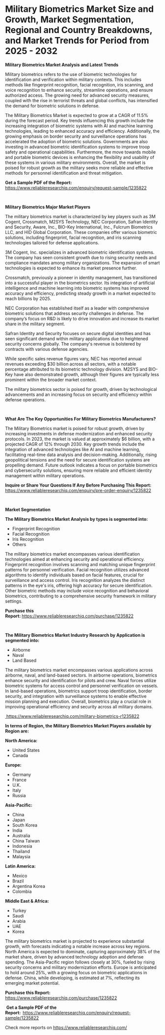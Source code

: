 <p><h1>Military Biometrics Market Size and Growth, Market Segmentation, Regional and Country Breakdowns, and Market Trends for Period from 2025 -  2032</h1></p><p><strong>Military Biometrics Market Analysis and Latest Trends</strong></p>
<p><p>Military biometrics refers to the use of biometric technologies for identification and verification within military contexts. This includes methods like fingerprint recognition, facial recognition, iris scanning, and voice recognition to enhance security, streamline operations, and ensure authorized access. The growing need for advanced security measures, coupled with the rise in terrorist threats and global conflicts, has intensified the demand for biometric solutions in defense.</p><p>The Military Biometrics Market is expected to grow at a CAGR of 11.5% during the forecast period. Key trends influencing this growth include the increasing integration of biometric systems with AI and machine learning technologies, leading to enhanced accuracy and efficiency. Additionally, the growing emphasis on border security and surveillance operations has accelerated the adoption of biometric solutions. Governments are also investing in advanced biometric identification systems to improve troop safety and operational capabilities. Furthermore, the move towards mobile and portable biometric devices is enhancing the flexibility and usability of these systems in various military environments. Overall, the market is poised for robust growth as the military seeks more reliable and effective methods for personnel identification and threat mitigation.</p></p>
<p><strong>Get a Sample PDF of the Report:&nbsp;</strong> <a href="https://www.reliableresearchiq.com/enquiry/request-sample/1235822?utm_campaign=3107&utm_medium=2&utm_source=Github&utm_content=ia&utm_term=10032025&utm_id=military-biometrics">https://www.reliableresearchiq.com/enquiry/request-sample/1235822</a></p>
<p>&nbsp;</p>
<p><strong>Military Biometrics Major Market Players</strong></p>
<p><p>The military biometrics market is characterized by key players such as 3M Cogent, Crossmatch, M2SYS Technology, NEC Corporation, Safran Identity and Security, Aware, Inc., BIO-Key International, Inc., Fulcrum Biometrics LLC, and HID Global Corporation. These companies offer various biometric solutions, including fingerprint, facial recognition, and iris scanning technologies tailored for defense applications.</p><p>3M Cogent, Inc. specializes in advanced biometric identification systems. The company has seen consistent growth due to rising security needs and compliance mandates among military organizations. The expansion of smart technologies is expected to enhance its market presence further.</p><p>Crossmatch, previously a pioneer in identity management, has transitioned into a successful player in the biometrics sector. Its integration of artificial intelligence and machine learning into biometric systems has improved accuracy and efficiency, predicting steady growth in a market expected to reach billions by 2025.</p><p>NEC Corporation has established itself as a leader with comprehensive biometric solutions that address security challenges in defense. The company’s focus on R&D is likely to drive innovation and increase its market share in the military segment.</p><p>Safran Identity and Security focuses on secure digital identities and has seen significant demand within military applications due to heightened security concerns globally. The company's revenue is bolstered by contracts with various defense agencies.</p><p>While specific sales revenue figures vary, NEC has reported annual revenues exceeding $30 billion across all sectors, with a notable percentage attributed to its biometric technology division. M2SYS and BIO-Key have also demonstrated growth, although their figures are typically less prominent within the broader market context.</p><p>The military biometrics sector is poised for growth, driven by technological advancements and an increasing focus on security and efficiency within defense operations.</p></p>
<p>&nbsp;</p>
<p><strong>What Are The Key Opportunities For Military Biometrics Manufacturers?</strong></p>
<p><p>The Military Biometrics market is poised for robust growth, driven by increasing investments in defense modernization and enhanced security protocols. In 2023, the market is valued at approximately $6 billion, with a projected CAGR of 12% through 2030. Key growth trends include the integration of advanced technologies like AI and machine learning, facilitating real-time data analysis and decision-making. Additionally, rising geopolitical tensions and the need for secure identification systems are propelling demand. Future outlook indicates a focus on portable biometrics and cybersecurity solutions, ensuring more reliable and efficient identity management within military operations.</p></p>
<p><strong>Inquire or Share Your Questions If Any Before Purchasing This Report:</strong> <a href="https://www.reliableresearchiq.com/enquiry/pre-order-enquiry/1235822?utm_campaign=3107&utm_medium=2&utm_source=Github&utm_content=ia&utm_term=10032025&utm_id=military-biometrics">https://www.reliableresearchiq.com/enquiry/pre-order-enquiry/1235822</a></p>
<p>&nbsp;</p>
<p><strong>Market Segmentation</strong></p>
<p><strong>The Military Biometrics Market Analysis by types is segmented into:</strong></p>
<p><ul><li>Fingerprint Recognition</li><li>Facial Recognition</li><li>Iris Recognition</li><li>Others</li></ul></p>
<p><p>The military biometrics market encompasses various identification technologies aimed at enhancing security and operational efficiency. Fingerprint recognition involves scanning and matching unique fingerprint patterns for personnel verification. Facial recognition utilizes advanced algorithms to identify individuals based on facial features, crucial for surveillance and access control. Iris recognition analyzes the distinct patterns in the eye's iris, offering high accuracy for secure identification. Other biometric methods may include voice recognition and behavioral biometrics, contributing to a comprehensive security framework in military settings.</p></p>
<p><strong>Purchase this Report:&nbsp;</strong><a href="https://www.reliableresearchiq.com/purchase/1235822?utm_campaign=3107&utm_medium=2&utm_source=Github&utm_content=ia&utm_term=10032025&utm_id=military-biometrics">https://www.reliableresearchiq.com/purchase/1235822</a></p>
<p>&nbsp;</p>
<p><strong>The Military Biometrics Market Industry Research by Application is segmented into:</strong></p>
<p><ul><li>Airborne</li><li>Naval</li><li>Land Based</li></ul></p>
<p><p>The military biometrics market encompasses various applications across airborne, naval, and land-based sectors. In airborne operations, biometrics enhance security and identification for pilots and crew. Naval forces utilize biometric systems for access control and personnel verification on vessels. In land-based operations, biometrics support troop identification, border security, and integration with surveillance systems to enable effective mission planning and execution. Overall, biometrics play a crucial role in improving operational efficiency and security across all military domains.</p></p>
<p><a href="https://www.reliableresearchiq.com/military-biometrics-r1235822?utm_campaign=3107&utm_medium=2&utm_source=Github&utm_content=ia&utm_term=10032025&utm_id=military-biometrics">&nbsp;https://www.reliableresearchiq.com/military-biometrics-r1235822</a></p>
<p><strong>In terms of Region, the Military Biometrics Market Players available by Region are:</strong></p>
<p>
    <p> <strong> North America: </strong>
        <ul>
            <li>United States</li>
            <li>Canada</li>
        </ul>
        </p> 
    <p> <strong> Europe: </strong>
        <ul>
            <li>Germany</li>
            <li>France</li>
            <li>U.K.</li>
            <li>Italy</li>
            <li>Russia</li>
        </ul>
        </p> 
    <p> <strong> Asia-Pacific: </strong>
        <ul>
            <li>China</li>
            <li>Japan</li>
            <li>South Korea</li>
            <li>India</li>
            <li>Australia</li>
            <li>China Taiwan</li>
            <li>Indonesia</li>
            <li>Thailand</li>
            <li>Malaysia</li>
        </ul>
        </p> 
    <p> <strong> Latin America: </strong>
        <ul>
            <li>Mexico</li>
            <li>Brazil</li>
            <li>Argentina Korea</li>
            <li>Colombia</li>
        </ul>
        </p> 
    <p> <strong> Middle East & Africa: </strong>
        <ul>
            <li>Turkey</li>
            <li>Saudi</li>
            <li>Arabia</li>
            <li>UAE</li>
            <li>Korea</li>
        </ul>
    </p>
    </p>
<p><p>The military biometrics market is projected to experience substantial growth, with forecasts indicating a notable increase across key regions. North America is expected to dominate, capturing approximately 38% of the market share, driven by advanced technology adoption and defense spending. The Asia-Pacific region follows closely at 30%, fueled by rising security concerns and military modernization efforts. Europe is anticipated to hold around 25%, with a growing focus on biometric applications in defense. China, while developing, is estimated at 7%, reflecting its emerging market potential.</p></p>
<p><strong>Purchase this Report: </strong><a href="https://www.reliableresearchiq.com/purchase/1235822?utm_campaign=3107&utm_medium=2&utm_source=Github&utm_content=ia&utm_term=10032025&utm_id=military-biometrics">https://www.reliableresearchiq.com/purchase/1235822</a></p>
<p>&nbsp;<strong>Get a Sample PDF of the Report:&nbsp;&nbsp;</strong><a href="https://www.reliableresearchiq.com/enquiry/request-sample/1235822?utm_campaign=3107&utm_medium=2&utm_source=Github&utm_content=ia&utm_term=10032025&utm_id=military-biometrics">https://www.reliableresearchiq.com/enquiry/request-sample/1235822</a></p>
<p><strong></strong></p>
<p>Check more reports on <a href="https://www.reliableresearchiq.com/?utm_campaign=3107&utm_medium=2&utm_source=Github&utm_content=ia&utm_term=10032025&utm_id=military-biometrics">https://www.reliableresearchiq.com/</a></p>